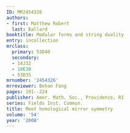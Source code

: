 ```yaml
---
ID: MR2454326
authors:
- first: Matthew Robert
  last: Ballard
booktitle: Modular forms and string duality
entry: incollection
mrclass:
  primary: 53D40
  secondary:
  - 14J32
  - 18E30
  - 53D35
mrnumber: '2454326'
mrreviewer: Bohan Fang
pages: 191--224
publisher: Amer. Math. Soc., Providence, RI
series: Fields Inst. Commun.
title: Meet homological mirror symmetry
volume: '54'
year: '2008'
---
```

